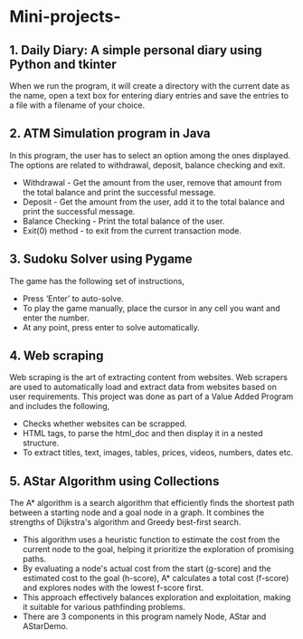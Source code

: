 # Mini-projects-

## 1. Daily Diary: A simple personal diary using Python and tkinter
When we run the program, it will create a directory with the current date as the name, 
open a text box for entering diary entries and save the entries to a file with a filename of your choice.

## 2. ATM Simulation program in Java
In this program, the user has to select an option among the ones displayed. The options are related to withdrawal, deposit, balance checking and exit.
* Withdrawal - Get the amount from the user, remove that amount from the total balance and print the successful message.
* Deposit - Get the amount from the user, add it to the total balance and print the successful message.
* Balance Checking - Print the total balance of the user.
* Exit(0) method - to exit from the current transaction mode.

## 3. Sudoku Solver using Pygame
The game has the following set of instructions,
* Press ‘Enter’ to auto-solve.
* To play the game manually, place the cursor in any cell you want and enter the number.
* At any point, press enter to solve automatically.

## 4. Web scraping
Web scraping is the art of extracting content from websites. Web scrapers are used to automatically load and extract data from websites based on user requirements.
This project was done as part of a Value Added Program and includes the following, 
* Checks whether websites can be scrapped.
* HTML tags, to parse the html_doc and then display it in a nested structure.
* To extract titles, text, images, tables, prices, videos, numbers, dates etc.

## 5. AStar Algorithm using Collections
The A* algorithm is a search algorithm that efficiently finds the shortest path between a starting node and a goal node in a graph. It combines the strengths of Dijkstra's algorithm and Greedy best-first search. 
* This algorithm uses a heuristic function to estimate the cost from the current node to the goal, helping it prioritize the exploration of promising paths.
* By evaluating a node's actual cost from the start (g-score) and the estimated cost to the goal (h-score), A* calculates a total cost (f-score) and explores nodes with the lowest f-score first.
* This approach effectively balances exploration and exploitation, making it suitable for various pathfinding problems.
* There are 3 components in this program namely Node, AStar and AStarDemo.

